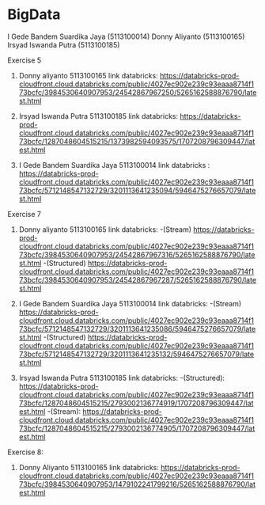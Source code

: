 # BigData
I Gede Bandem Suardika Jaya (5113100014)
Donny Aliyanto              (5113100165)
Irsyad Iswanda Putra        (5113100185)

Exercise 5
1. Donny aliyanto
   5113100165
   link databricks:
   https://databricks-prod-cloudfront.cloud.databricks.com/public/4027ec902e239c93eaaa8714f173bcfc/3984530640907953/24542867967250/5265162588876790/latest.html

2. Irsyad Iswanda Putra 
   5113100185
   link databricks:
https://databricks-prod-cloudfront.cloud.databricks.com/public/4027ec902e239c93eaaa8714f173bcfc/1287048604515215/1373982594093575/1707208796309447/latest.html

3. I Gede Bandem Suardika Jaya
   5113100014
   link databricks : 
   https://databricks-prod-cloudfront.cloud.databricks.com/public/4027ec902e239c93eaaa8714f173bcfc/5712148547132729/3201113641235094/5946475276657079/latest.html

Exercise 7
1.  Donny aliyanto
    5113100165
    link databricks:
    -(Stream)
    https://databricks-prod-cloudfront.cloud.databricks.com/public/4027ec902e239c93eaaa8714f173bcfc/3984530640907953/24542867967316/5265162588876790/latest.html
    -(Structured)
    https://databricks-prod-cloudfront.cloud.databricks.com/public/4027ec902e239c93eaaa8714f173bcfc/3984530640907953/24542867967287/5265162588876790/latest.html
2. I Gede Bandem Suardika Jaya
   5113100014
   link databricks:
   -(Stream)
   https://databricks-prod-cloudfront.cloud.databricks.com/public/4027ec902e239c93eaaa8714f173bcfc/5712148547132729/3201113641235086/5946475276657079/latest.html
   -(Structured)
   https://databricks-prod-cloudfront.cloud.databricks.com/public/4027ec902e239c93eaaa8714f173bcfc/5712148547132729/3201113641235132/5946475276657079/latest.html
   
3. Irsyad Iswanda Putra
   5113100185
   link databricks:
   -(Structured): https://databricks-prod-cloudfront.cloud.databricks.com/public/4027ec902e239c93eaaa8714f173bcfc/1287048604515215/2793002136774919/1707208796309447/latest.html
   -(Stream): https://databricks-prod-cloudfront.cloud.databricks.com/public/4027ec902e239c93eaaa8714f173bcfc/1287048604515215/2793002136774905/1707208796309447/latest.html

Exercise 8:
1. Donny Aliyanto
   5113100165
   link databricks: https://databricks-prod-cloudfront.cloud.databricks.com/public/4027ec902e239c93eaaa8714f173bcfc/3984530640907953/1479102241799216/5265162588876790/latest.html

